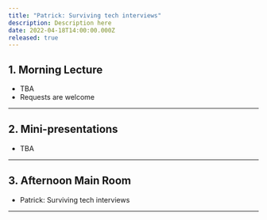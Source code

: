 ```yaml
---
title: "Patrick: Surviving tech interviews"
description: Description here
date: 2022-04-18T14:00:00.000Z
released: true
---
```


## 1. Morning Lecture
- TBA
- Requests are welcome

---

## 2. Mini-presentations
- TBA

---

## 3. Afternoon Main Room
- Patrick: Surviving tech interviews

---